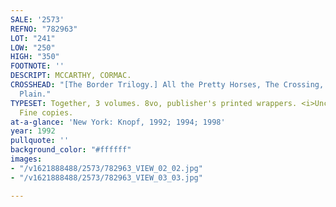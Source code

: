 ```yaml
---
SALE: '2573'
REFNO: "782963"
LOT: "241"
LOW: "250"
HIGH: "350"
FOOTNOTE: ''
DESCRIPT: MCCARTHY, CORMAC.
CROSSHEAD: "[The Border Trilogy.] All the Pretty Horses, The Crossing, Cities of the
  Plain."
TYPESET: Together, 3 volumes. 8vo, publisher's printed wrappers. <i>Uncorrected proofs.</i>
  Fine copies.
at-a-glance: 'New York: Knopf, 1992; 1994; 1998'
year: 1992
pullquote: ''
background_color: "#ffffff"
images:
- "/v1621888488/2573/782963_VIEW_02_02.jpg"
- "/v1621888488/2573/782963_VIEW_03_03.jpg"

---
```

